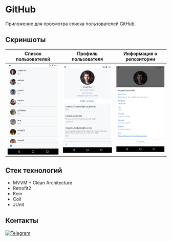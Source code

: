 # GitHub

Приложение для просмотра списка пользователей GitHub.

## Скриншоты 

<div align="left">
   
| Список пользователей                            | Профиль пользователя                            | Информация о репозитории                        |
| :---------------------------------------------: | :---------------------------------------------: | :---------------------------------------------: |   
| <img src="screens/Screen1.png" width="250">     | <img src="screens/Screen2.png" width="250">     | <img src="screens/Screen3.png" width="250">     | 
   
</div>

## Стек технологий

* MVVM + Clean Architecture
* Retrofit2
* Koin
* Coil
* JUnit

## Контакты

[![Telegram](https://img.shields.io/badge/Telegram-2CA5E0?style=for-the-badge&logo=telegram&logoColor=white)](https://t.me/andrejrochev)
